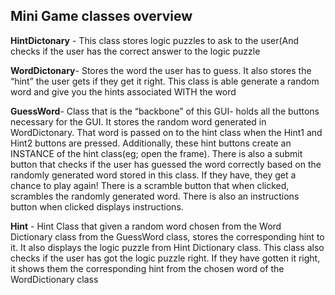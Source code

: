 
## Mini Game classes overview

**HintDictonary** - This class stores logic puzzles to ask to the user(And checks if the user has the correct answer to the logic puzzle

**WordDictonary**- Stores the word the user has to guess. It also stores the “hint” the user gets if they get it right. This class is able generate a random word and give you the hints associated WITH the word

**GuessWord**- Class that is the “backbone” of this GUI- holds all the buttons necessary for the GUI. It stores the random word generated in WordDictonary. That word is passed on to the hint class when the Hint1 and Hint2 buttons are pressed. Additionally, these hint buttons create an INSTANCE of the hint class(eg; open the frame). There is also a submit button that checks if the user has guessed the word correctly based on the randomly generated word stored in this class. If they have, they get a chance to play again! There is a scramble button that when clicked, scrambles the randomly generated word. There is also an instructions button when clicked displays instructions.

**Hint** - Hint Class that given a random word chosen from the Word Dictionary class from the GuessWord class, stores the corresponding hint to it. It also displays the logic puzzle from Hint Dictionary class. This class also checks if the user has got the logic puzzle right. If they have gotten it right, it shows them the corresponding hint from the chosen word of the WordDictionary
class
